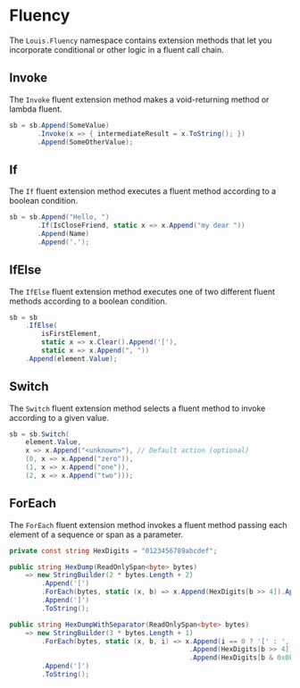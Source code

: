 # Fluency

The `Louis.Fluency` namespace contains extension methods that let you incorporate conditional or other logic in a fluent call chain.

## Invoke

The `Invoke` fluent extension method makes a void-returning method or lambda fluent.

  ```csharp
  sb = sb.Append(SomeValue)
         .Invoke(x => { intermediateResult = x.ToString(); })
         .Append(SomeOtherValue);
  ```

## If

The `If` fluent extension method executes a fluent method according to a boolean condition.

  ```csharp
  sb = sb.Append("Hello, ")
         .If(IsCloseFriend, static x => x.Append("my dear "))
         .Append(Name)
         .Append('.');
  ```

## IfElse

The `IfElse` fluent extension method executes one of two different fluent methods according to a boolean condition.

  ```csharp
  sb = sb
      .IfElse(
          isFirstElement,
          static x => x.Clear().Append('['),
          static x => x.Append(", "))
      .Append(element.Value);
  ```

## Switch

The `Switch` fluent extension method selects a fluent method to invoke according to a given value.

  ```csharp
  sb = sb.Switch(
      element.Value,
      x => x.Append("<unknown>"), // Default action (optional)
      (0, x => x.Append("zero")),
      (1, x => x.Append("one")),
      (2, x => x.Append("two")));
  ```

## ForEach

The `ForEach` fluent extension method invokes a fluent method passing each element of a sequence or span as a parameter.

  ```csharp
  private const string HexDigits = "0123456789abcdef";

  public string HexDump(ReadOnlySpan<byte> bytes)
      => new StringBuilder(2 * bytes.Length + 2)
          .Append('[')
          .ForEach(bytes, static (x, b) => x.Append(HexDigits[b >> 4]).Append(HexDigits[b & 0x0F]))
          .Append(']')
          .ToString();

  public string HexDumpWithSeparator(ReadOnlySpan<byte> bytes)
      => new StringBuilder(3 * bytes.Length + 1)
          .ForEach(bytes, static (x, b, i) => x.Append(i == 0 ? '[' : ',')
                                               .Append(HexDigits[b >> 4])
                                               .Append(HexDigits[b & 0x0F]))
          .Append(']')
          .ToString();
  ```
